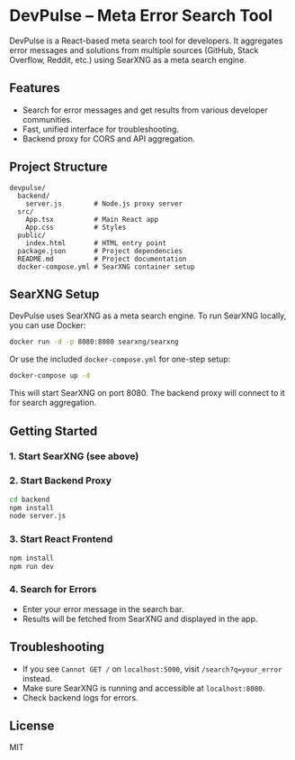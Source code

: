 
# DevPulse – Meta Error Search Tool

DevPulse is a React-based meta search tool for developers. It aggregates error messages and solutions from multiple sources (GitHub, Stack Overflow, Reddit, etc.) using SearXNG as a meta search engine.

## Features
- Search for error messages and get results from various developer communities.
- Fast, unified interface for troubleshooting.
- Backend proxy for CORS and API aggregation.

## Project Structure
```
devpulse/
  backend/
    server.js        # Node.js proxy server
  src/
    App.tsx          # Main React app
    App.css          # Styles
  public/
    index.html       # HTML entry point
  package.json       # Project dependencies
  README.md          # Project documentation
  docker-compose.yml # SearXNG container setup
```

## SearXNG Setup

DevPulse uses SearXNG as a meta search engine. To run SearXNG locally, you can use Docker:

```bash
docker run -d -p 8080:8080 searxng/searxng
```

Or use the included `docker-compose.yml` for one-step setup:

```bash
docker-compose up -d
```

This will start SearXNG on port 8080. The backend proxy will connect to it for search aggregation.

## Getting Started

### 1. Start SearXNG (see above)

### 2. Start Backend Proxy
```bash
cd backend
npm install
node server.js
```

### 3. Start React Frontend
```bash
npm install
npm run dev
```

### 4. Search for Errors
- Enter your error message in the search bar.
- Results will be fetched from SearXNG and displayed in the app.

## Troubleshooting
- If you see `Cannot GET /` on `localhost:5000`, visit `/search?q=your_error` instead.
- Make sure SearXNG is running and accessible at `localhost:8080`.
- Check backend logs for errors.

## License
MIT
